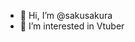 - 👋 Hi, I’m @sakusakura
- 👀 I’m interested in Vtuber


<!---
kanzaki-sakusakura/kanzaki-sakusakura is a ✨ special ✨ repository because its `README.md` (this file) appears on your GitHub profile.
You can click the Preview link to take a look at your changes.
--->
